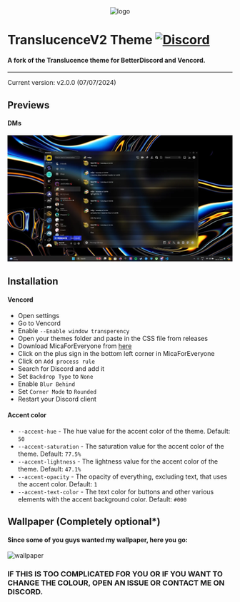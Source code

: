 <div align="center">
    <img src="https://cdn.discordapp.com/icons/1259437346944979027/e28036a239aea2e6e4077b3f69bd52b1.webp?size=4096" alt="logo" />
</div>

# TranslucenceV2 Theme [![Discord][discord-logo]][discord-url]
#### A fork of the Translucence theme for BetterDiscord and Vencord.
<hr>

Current version: v2.0.0 (07/07/2024)

## Previews

#### DMs

![discord-105](https://github.com/WarFiN123/Translucencev2/blob/6ddc2d231cbac8699fc3d82573beb701b56ab8f4/assets/screenshot.png?raw=true)

## Installation

#### Vencord
 - Open settings
 - Go to Vencord
 - Enable `--Enable window transperency`
 - Open your themes folder and paste in the CSS file from releases
 - Download MicaForEveryone from [here](https://github.com/MicaForEveryone/MicaForEveryone/releases)
 - Click on the plus sign in the bottom left corner in MicaForEveryone
 - Click on `Add process rule`
 - Search for Discord and add it
 - Set `Backdrop Type` to `None`
 - Enable `Blur Behind`
 - Set `Corner Mode` to `Rounded`
 - Restart your Discord client

#### Accent color
 - `--accent-hue` - The hue value for the accent color of the theme. Default: `50`
 - `--accent-saturation` - The saturation value for the accent color of the theme. Default: `77.5%`
 - `--accent-lightness` - The lightness value for the accent color of the theme. Default: `47.1%`
 - `--accent-opacity` - The opacity of everything, excluding text, that uses the accent color. Default: `1`
 - `--accent-text-color` - The text color for buttons and other various elements with the accent background color. Default: `#000`

 ## Wallpaper (Completely optional*)
 #### Since some of you guys wanted my wallpaper, here you go:
 ![wallpaper](https://github.com/WarFiN123/TranslucenceV2/blob/200a43011edb9623c4c8cc7030a6f06a091d0f6d/assets/Wallpaper.jpg?raw=true) 
### IF THIS IS TOO COMPLICATED FOR YOU OR IF YOU WANT TO CHANGE THE COLOUR, OPEN AN ISSUE OR CONTACT ME ON DISCORD.
 
[discord-logo]: https://img.shields.io/static/v1?label=Discord&message=Server&style=flat&logo=discord&color=blue
[discord-url]: https://discord.gg/t6CKrYvQuE
